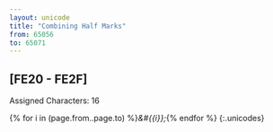 ```yaml
---
layout: unicode
title: "Combining Half Marks"
from: 65056
to: 65071
---
```


## 	[FE20 - FE2F]

Assigned Characters: 16

{% for i in (page.from..page.to) %}<i>&#{{i}};</i>{% endfor %}
{:.unicodes}
